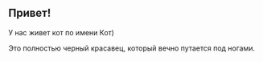 ## Привет!

У нас живет кот по имени Кот)

Это полностью черный красавец, который вечно путается под ногами.
